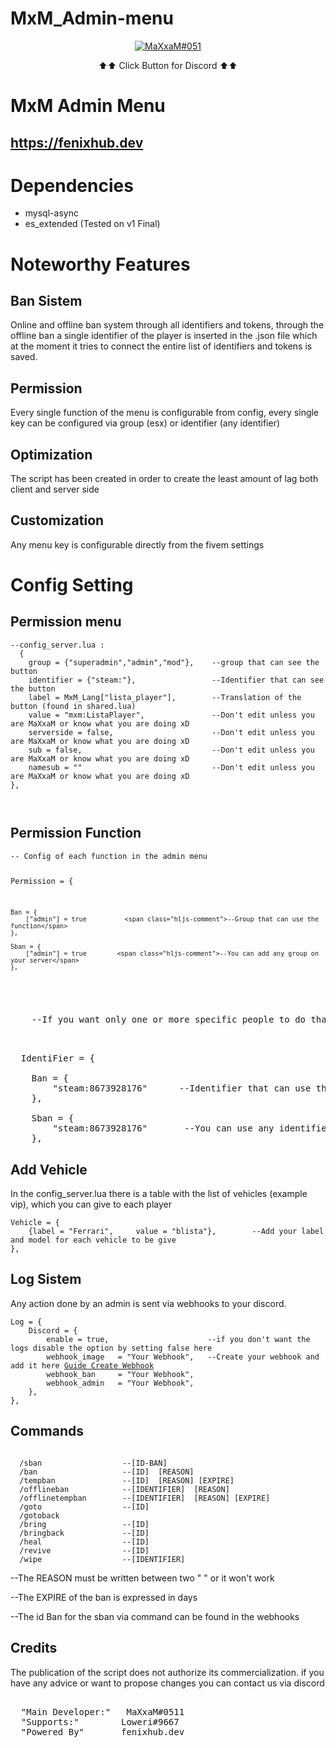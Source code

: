 # MxM_Admin-menu
<div align="center">
    <p>
        <a href="https://discord.gg/7d6YbQQVms">
            <img alt="MaXxaM#051" src="https://imgur.com/jsGXHTd.png">
        </a>
    </p>
    <p>
       ⬆⬆  Click Button for Discord ⬆⬆
    </p>
</div>


<h1 class="code-line" data-line-start=0 data-line-end=1><a id="title"></a>MxM Admin Menu</h1>
<h2 class="code-line" data-line-start=1 data-line-end=2><a id="site"></a><a href="https://fenixhub.dev">https://fenixhub.dev</a></h2>
<h1 class="code-line" data-line-start=3 data-line-end=4><a id="Dependencies_3"></a>Dependencies</h1>
<ul>
   <li class="has-line-data" data-line-start="4" data-line-end="5">mysql-async</li>
   <li class="has-line-data" data-line-start="5" data-line-end="7">es_extended (Tested on v1 Final)</li>
</ul>
<h1 class="code-line" data-line-start=7 data-line-end=8><a id="Noteworthy_Features_7"></a>Noteworthy Features</h1>
<h2 class="code-line" data-line-start=8 data-line-end=9><a id="Ban_sistem"></a>Ban Sistem</h2>
<p class="has-line-data" data-line-start="9" data-line-end="13"> Online and offline ban system through all identifiers and tokens, through the offline ban a single identifier of the player is inserted in the .json file which at the moment it tries to connect the entire list of identifiers and tokens is saved.</p>
<h2 class="code-line" data-line-start=14 data-line-end=15><a id="permission"></a>Permission</h2>
<p class="has-line-data" data-line-start="15" data-line-end="17">Every single function of the menu is configurable from config, every single key can be configured via group (esx) or identifier (any identifier)</p>
<h2 class="code-line" data-line-start=18 data-line-end=19><a id="resmon"></a>Optimization</h2>
<p class="has-line-data" data-line-start="19" data-line-end="21">The script has been created in order to create the least amount of lag both client and server side</p>
<h2 class="code-line" data-line-start=22 data-line-end=23><a id="customization"></a>Customization</h2>
<p class="has-line-data" data-line-start="23" data-line-end="25">Any menu key is configurable directly from the fivem settings</p>
<h1 class="code-line" data-line-start=26 data-line-end=27><a id="ConfigSetting"></a>Config Setting </h1>
<h2 class="code-line" data-line-start=28 data-line-end=29><a id="permission"></a>Permission menu</h2>
<pre><code class="has-line-data" data-line-start="30" data-line-end="38" class="language-lua"><span class="hljs-comment">--config_server.lua :</span>
  {
    group = {"superadmin","admin","mod"},    <span class="hljs-comment">--group that can see the button</span>
    identifier = {"steam:"},                 <span class="hljs-comment">--Identifier that can see the button</span>
    label = MxM_Lang["lista_player"], 	     <span class="hljs-comment">--Translation of the button (found in shared.lua)</span>  
    value = "mxm:ListaPlayer", 	             <span class="hljs-comment">--Don't edit unless you are MaXxaM or know what you are doing xD</span>  
    serverside = false,	                     <span class="hljs-comment">--Don't edit unless you are MaXxaM or know what you are doing xD</span>  
    sub = false,                             <span class="hljs-comment">--Don't edit unless you are MaXxaM or know what you are doing xD</span>   
    namesub = ""                             <span class="hljs-comment">--Don't edit unless you are MaXxaM or know what you are doing xD</span>  
},

</code></pre>
<h2 class="code-line" data-line-start=39 data-line-end=40><a id="Permission"></a>Permission Function</h2>
<pre><code class="has-line-data" data-line-start="43" data-line-end="53" class="language-lua"><span class="hljs-comment">-- Config of each function in the admin menu</span>

  Permission = {

    Ban = {
        ["admin"] = true          <span class="hljs-comment">--Group that can use the function</span>
    },

    Sban = {
        ["admin"] = true        <span class="hljs-comment">--You can add any group on your server</span>
    },
  </code></pre>
  <pre><code class="has-line-data" data-line-start="62" data-line-end="64" class="language-lua"></code>
    <span class="hljs-comment">--If you want only one or more specific people to do that function you can opt to use an identifier as a permission--</span>
  </code></pre>
  <pre><code class="has-line-data" data-line-start="62" data-line-end="64" class="language-lua"></code> 
  IdentiFier = {

    Ban = {
        "steam:8673928176"      <span class="hljs-comment">--Identifier that can use the function</span>
    },

    Sban = {
        "steam:8673928176"       <span class="hljs-comment">--You can use any identifier</span>
    },
</code></pre>
<h2 class="code-line" data-line-start=59 data-line-end=60><a id="Vehicle"></a>Add Vehicle</h2>
<p class="has-line-data" data-line-start="60" data-line-end="61">In the config_server.lua there is a table with the list of vehicles (example vip), which you can give to each player</p>
<pre><code class="has-line-data" data-line-start="62" data-line-end="64" class="language-lua">Vehicle = {
    {label = "Ferrari",     value = "blista"},        <span class="hljs-comment">--Add your label and model for each vehicle to be give</span>
},</code></pre>
<h2 class="code-line" data-line-start=70 data-line-end=71><a id="WEBHOOK"></a>Log Sistem</h2>
<p class="has-line-data" data-line-start="71" data-line-end="73">Any action done by an admin is sent via webhooks to your discord.<br>  
<pre><code class="has-line-data" data-line-start="75" data-line-end="80" class="language-lua">Log = {
    Discord = {
        enable = true,                      <span class="hljs-comment">--if you don't want the logs disable the option by setting false here</span>
        webhook_image   = "Your Webhook",   <span class="hljs-comment">--Create your webhook and add it here <a href="https://www.digitalocean.com/community/tutorials/how-to-use-discord-webhooks-to-get-notifications-for-your-website-status-on-ubuntu-18-04">Guide Create Webhook</a></span>
        webhook_ban     = "Your Webhook",  
        webhook_admin   = "Your Webhook",
    },
},</code></pre>
<h2 class="code-line" data-line-start=83 data-line-end=84><a id="Commans"></a>Commands</h2>
<pre><code class="has-line-data" data-line-start="75" data-line-end="80" class="language-lua">
  <span class="hljs-keyword">/sban  </span>                <span class="hljs-comment">--[ID-BAN] </span>
  <span class="hljs-keyword">/ban  </span>                 <span class="hljs-comment">--[ID]  [REASON]  </span>
  <span class="hljs-keyword">/tempban  </span>             <span class="hljs-comment">--[ID]  [REASON] [EXPIRE] </span>
  <span class="hljs-keyword">/offlineban  </span>          <span class="hljs-comment">--[IDENTIFIER]  [REASON] </span>
  <span class="hljs-keyword">/offlinetempban  </span>      <span class="hljs-comment">--[IDENTIFIER]  [REASON] [EXPIRE] </span>
  <span class="hljs-keyword">/goto  </span>                <span class="hljs-comment">--[ID]</span>
  <span class="hljs-keyword">/gotoback  </span>            <span class="hljs-comment"></span>
  <span class="hljs-keyword">/bring  </span>               <span class="hljs-comment">--[ID]</span>
  <span class="hljs-keyword">/bringback  </span>           <span class="hljs-comment">--[ID]</span>
  <span class="hljs-keyword">/heal  </span>                <span class="hljs-comment">--[ID]</span>
  <span class="hljs-keyword">/revive  </span>              <span class="hljs-comment">--[ID]</span>
  <span class="hljs-keyword">/wipe  </span>                <span class="hljs-comment">--[IDENTIFIER]</span>
</code></pre>
<p class="has-line-data" data-line-start="71" data-line-end="73">--The REASON must be written between two " " or it won't work<br>  
<p class="has-line-data" data-line-start="71" data-line-end="73">--The EXPIRE of the ban is expressed in days<br>  
<p class="has-line-data" data-line-start="71" data-line-end="73">--The id Ban for the sban via command can be found in the webhooks<br>  
<h2 class="code-line" data-line-start=70 data-line-end=71><a id="Credits"></a>Credits</h2>
<p class="has-line-data" data-line-start="71" data-line-end="73">The publication of the script does not authorize its commercialization. if you have any advice or want to propose changes you can contact us via discord<br>  
<pre><code class="has-line-data" data-line-start="75" data-line-end="80" class="language-lua"></code>
  <span class="hljs-string">"Main Developer:"  </span> <span class="hljs-comment">MaXxaM#0511</span>
  <span class="hljs-string">"Supports:"       </span> <span class="hljs-comment">Loweri#9667</span>
  <span class="hljs-string">"Powered By"      </span> <span class="hljs-comment">fenixhub.dev</span>

</code></pre>
</body></html>
